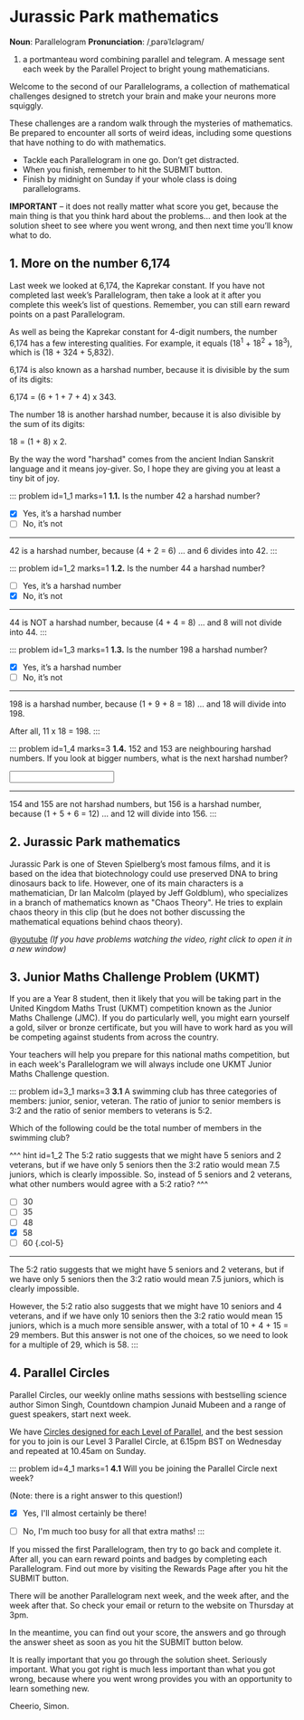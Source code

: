 # Jurassic Park mathematics

<div class="dictionary">

__Noun__: Parallelogram
__Pronunciation__: /ˌparəˈlɛləɡram/

1. a portmanteau word combining parallel and telegram. A message sent each
week by the Parallel Project to bright young mathematicians.

</div>

Welcome to the second of our Parallelograms, a collection of mathematical challenges designed to stretch your brain and make your neurons more squiggly.

These challenges are a random walk through the mysteries of mathematics. Be prepared to encounter all sorts of weird ideas, including some questions that have nothing to do with mathematics.

* Tackle each Parallelogram in one go. Don’t get distracted.
* When you finish, remember to hit the SUBMIT button.
*	Finish by midnight on Sunday if your whole class is doing parallelograms.

__IMPORTANT__ – it does not really matter what score you get, because the main thing is that you think hard about the problems... and then look at the solution sheet to see where you went wrong, and then next time you’ll know what to do.


## 1. More on the number 6,174

Last week we looked at 6,174, the Kaprekar constant. If you have not completed last week’s Parallelogram, then take a look at it after you complete this week’s list of questions. Remember, you can still earn reward points on a past Parallelogram.

As well as being the Kaprekar constant for 4-digit numbers, the number 6,174 has a few interesting qualities. For example, it equals (18<sup>1</sup> + 18<sup>2</sup> + 18<sup>3</sup>), which is (18 + 324 + 5,832).

6,174 is also known as a harshad number, because it is divisible by the sum of its digits:

6,174 = (6 + 1 + 7 + 4) x 343.

The number 18 is another harshad number, because it is also divisible by the sum of its digits:

18 = (1 + 8) x 2.

By the way the word "harshad" comes from the ancient Indian Sanskrit language and it means joy-giver. So, I hope they are giving you at least a tiny bit of joy.

::: problem id=1_1 marks=1
__1.1.__  Is the number 42 a harshad number?

* [x] Yes, it’s a harshad number
* [ ] No, it’s not

---

42 is a harshad number, because (4 + 2 = 6) … and 6 divides into 42.
:::

::: problem id=1_2 marks=1
__1.2.__ Is the number 44 a harshad number?

* [ ] Yes, it’s a harshad number
* [x] No, it’s not

---

44 is NOT a harshad number, because (4 + 4 = 8) … and 8 will not divide into 44.
:::

::: problem id=1_3 marks=1
__1.3.__ Is the number 198 a harshad number?

* [x] Yes, it’s a harshad number
* [ ] No, it’s not

---

198 is a harshad number, because (1 + 9 + 8 = 18) … and 18 will divide into 198.

After all, 11 x 18 = 198.
:::

::: problem id=1_4 marks=3
__1.4.__ 152 and 153 are neighbouring harshad numbers. If you look at bigger numbers, what is the next harshad number?

<input type="text" solution="156"/>  

---

154 and 155 are not harshad numbers, but 156 is a harshad number, because (1 + 5 + 6 = 12) … and 12 will divide into 156.
:::


## 2. Jurassic Park mathematics

Jurassic Park is one of Steven Spielberg’s most famous films, and it is based on the idea that biotechnology could use preserved DNA to bring dinosaurs back to life. However, one of its main characters is a mathematician, Dr Ian Malcolm (played by Jeff Goldblum), who specializes in a branch of mathematics known as "Chaos Theory". He tries to explain chaos theory in this clip (but he does not bother discussing the mathematical equations behind chaos theory).

@[youtube](5cVLUPwrSmU?rel=0) _(If you have problems watching the video, right click to open it in a new window)_


## 3.	Junior Maths Challenge Problem (UKMT)

If you are a Year 8 student, then it likely that you will be taking part in the United Kingdom Maths Trust (UKMT) competition known as the Junior Maths Challenge (JMC). If you do particularly well, you might earn yourself a gold, silver or bronze certificate, but you will have to work hard as you will be competing against students from across the country.

Your teachers will help you prepare for this national maths competition, but in each week's Parallelogram we will always include one UKMT Junior Maths Challenge question.

<!--- 2013 (19) --->
::: problem id=3_1 marks=3
__3.1__ A swimming club has three categories of members: junior, senior, veteran. The ratio of junior to senior members is 3:2 and the ratio of senior members to veterans is 5:2.

Which of the following could be the total number of members in the swimming club?

^^^ hint id=1_2
The 5:2 ratio suggests that we might have 5 seniors and 2 veterans, but if we have only 5 seniors then the 3:2 ratio would mean 7.5 juniors, which is clearly impossible. So, instead of 5 seniors and 2 veterans, what other numbers would agree with a 5:2 ratio?
^^^

* [ ] 30
* [ ] 35
* [ ] 48
* [x] 58
* [ ] 60
{.col-5}

---
The 5:2 ratio suggests that we might have 5 seniors and 2 veterans, but if we have only 5 seniors then the 3:2 ratio would mean 7.5 juniors, which is clearly impossible.

However, the 5:2 ratio also suggests that we might have 10 seniors and 4 veterans, and if we have only 10 seniors then the 3:2 ratio would mean 15 juniors, which is a much more sensible answer, with a total of 10 + 4 + 15 = 29 members. But this answer is not one of the choices, so we need to look for a multiple of 29, which is 58.
:::


## 4. Parallel Circles

Parallel Circles, our weekly online maths sessions with bestselling science author Simon Singh, Countdown champion Junaid Mubeen and a range of guest speakers, start next week.  

We have [Circles designed for each Level of Parallel](/circles), and the best session for you to join is our Level 3 Parallel Circle, at 6.15pm BST on Wednesday and repeated at 10.45am on Sunday.

::: problem id=4_1 marks=1
__4.1__ Will you be joining the Parallel Circle next week?  

(Note: there is a right answer to this question!)

* [x] Yes, I'll almost certainly be there!
* [ ] No, I'm much too busy for all that extra maths!
:::


If you missed the first Parallelogram, then try to go back and complete it. After all, you can earn reward points and badges by completing each Parallelogram. Find out more by visiting the Rewards Page after you hit the SUBMIT button.

There will be another Parallelogram next week, and the week after, and the week after that. So check your email or return to the website on Thursday at 3pm.

In the meantime, you can find out your score, the answers and go through the answer sheet as soon as you hit the SUBMIT button below.

It is really important that you go through the solution sheet. Seriously important. What you got right is much less important than what you got wrong, because where you went wrong provides you with an opportunity to learn something new.

Cheerio,
Simon.
